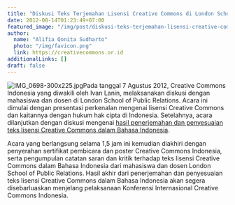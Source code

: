 ```yaml
---
title: "Diskusi Teks Terjemahan Lisensi Creative Commons di London School of Public Relations"
date: 2012-08-14T01:23:49+07:00
featured_image: "/img/post/diskusi-teks-terjemahan-lisensi-creative-commons-di-london-school-of-public-relations/IMG_0694-300x225.jpg"
author:
  name: "Alifia Qonita Sudharto"
  photo: "/img/favicon.png"
  link: https://creativecommons.or.id
additionalLinks: []
draft: false
---
```


<img src="../../uploads/IMG_0698-300x225.jpg" alt="IMG_0698-300x225.jpg" class="img-fluid w-sm-50 float-sm-end ms-sm-5 mt-3 mb-4">Pada tanggal 7 Agustus 2012, Creative Commons Indonesia yang diwakili oleh Ivan Lanin, melaksanakan diskusi dengan mahasiswa dan dosen di London School of Public Relations. Acara ini dimulai dengan presentasi perkenalan mengenai lisensi Creative Commons dan kaitannya dengan hukum hak cipta di Indonesia. Setelahnya, acara dilanjutkan dengan diskusi mengenai [hasil penerjemahan dan penyesuaian teks lisensi Creative Commons dalam Bahasa Indonesia](http://creativecommons.or.id/2012/07/hasil-i-penerjemahan-dan-penyesuaian-teks-lisensi.html).

Acara yang  berlangsung selama 1,5 jam ini kemudian diakhiri dengan penyerahan sertifikat pembicara dan poster Creative Commons Indonesia, serta pengumpulan catatan saran dan kritik terhadap teks lisensi Creative Commons dalam Bahasa Indonesia dari mahasiswa dan dosen London School of Public Relations. Hasil akhir dari penerjemahan dan penyesuaian teks lisensi Creative Commons dalam Bahasa Indonesia akan segera disebarluaskan menjelang pelaksanaan Konferensi Internasional Creative Commons Indonesia.